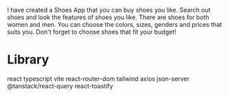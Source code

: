 I have created a Shoes App that you can buy shoes you like. 
Search out shoes and look the features of shoes you like. There are shoes for both women and men. You can choose the colors, sizes, genders and prices that suits you. 
Don't forget to choose shoes that fit your budget!

# Library 
react
typescript
vite
react-router-dom
tailwind
axios
json-server
@tanstack/react-query
react-toastify
